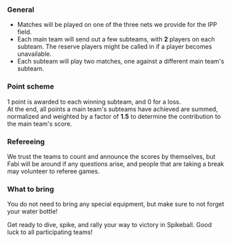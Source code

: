 ### General

- Matches will be played on one of the three nets we provide for the IPP field.
- Each main team will send out a few subteams, with **2** players on each subteam. The reserve players might be called in if a player becomes unavailable.
- Each subteam will play two matches, one against a different main team's subteam.

### Point scheme

1 point is awarded to each winning subteam, and 0 for a loss.\
At the end, all points a main team's subteams have achieved are summed, normalized and weighted by a factor of **1.5** to determine the contribution to the main team's score.

### Refereeing

We trust the teams to count and announce the scores by themselves, but Fabi will be around if any questions arise, and people that are taking a break may volunteer to referee games.

### What to bring

You do not need to bring any special equipment, but make sure to not forget your water bottle!

Get ready to dive, spike, and rally your way to victory in Spikeball. Good luck to all participating teams!
